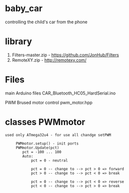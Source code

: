 # baby_car
controlling the child's car from the phone

# library
1. Filters-master.zip 	- https://github.com/JonHub/Filters
2. RemoteXY.zip         - http://remotexy.com/

# Files
main Arduino files
	CAR_Bluetooth_HC05_HardSerial.ino

PWM Brused motor control
	pwm_motor.hpp


# classes  PWMmotor
	used only ATmega32u4 - for use all chandge setPWM

		 PWMmotor.setup() - init ports
		 PWMmotor.Update(pct)
			pct = -100 ... 100 
			Auto:
			    pct = 0 - neutral

				pct = 0 -- change to --> pct > 0 => forward
				pct > 0 -- change to --> pct < 0 => break

				pct = 0 -- change to --> pct < 0 => reverse
				pct < 0 -- change to --> pct > 0 => break

